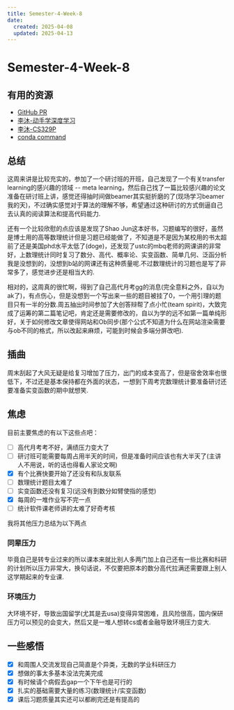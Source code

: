 ```yaml
---
title: Semester-4-Week-8
date: 
  created: 2025-04-08
  updated: 2025-04-13
---
```


# Semester-4-Week-8

## 有用的资源

+ [GitHub PR](https://www.cnblogs.com/daniel-hutao/p/open-a-pr-in-github.html)
+ [李沐-动手学深度学习](https://www.bilibili.com/list/1567748478/?sid=358497&spm_id_from=333.1387.0.0&oid=289532467&bvid=BV1if4y147hS&desc=0)
+ [李沐-CS329P](https://www.bilibili.com/video/BV13U4y1N7Uo/?spm_id_from=333.1387.0.0&vd_source=483c12ed150608294868953a0c6e7078)
+ [conda command](https://www.cnblogs.com/hazy-star/articles/18394216)


## 总结

这周来讲是比较充实的，参加了一个研讨班的开班，自己发现了一个有关transfer learning的感兴趣的领域 -- meta learning，然后自己找了一篇比较感兴趣的论文准备在研讨班上讲，感觉还得抽时间做beamer其实挺折磨的了(现场学习beamer我的天)，不过确实感觉对于算法的理解不够，希望通过这种研讨的方式倒逼自己去认真的阅读算法和提高代码能力.


还有一个比较欣慰的点应该是发现了Shao Jun这本好书，习题编写的很好，虽然是博士用的高等数理统计但是习题已经能做了，不知道是不是因为某校用的书太超前了还是美国phd水平太低了(doge)，还发现了ustc的mbq老师的网课讲的非常好，上数理统计同时复习了数分、高代、概率论、实变函数、简单几何、泛函分析我是没想到的，没想到b站的网课还有这种质量呢.不过数理统计的习题也是写了非常多了，感觉进步还是相当大的.


相对的，这周真的很忙啊，得到了自己高代月考gg的消息(完全意料之外，自以为ak了)，有点伤心，但是没想到一个写出来一些的题目被挂了0，一个用引理的题目只有一半的分数.周五抽出时间参加了大创答辩帮了点小忙(team spirit)，大致完成了运筹的第二篇笔记吧，肯定还是需要修改的，自以为学的远不如第一篇单纯形好，关于如何修改文章使得网站和Ob同步(那个公式不知道为什么在网站渲染需要与ob不同的格式，所以改起来麻烦，可能到时候会多端分屏改吧).


## 插曲

周末刮起了大风无疑是给复习增加了压力，出门的成本变高了，但是宿舍效率也很低下，不过还是基本保持都在外面的状态，一想到下周考完数理统计要准备研讨还要准备实变函数的期中就想笑.

## 焦虑

目前主要焦虑的有以下这些点吧：

- [ ] 高代月考考不好，满绩压力变大了
- [ ] 研讨班可能需要每周占用半天的时间，但是准备时间应该也有大半天了(主讲人不用说，听的话也得看人家论文啊)
- [x] 有个比赛快要开始了还没有和队友联系
- [ ] 数理统计题目太难了
- [ ] 实变函数还没有复习(远没有到数分如臂使指的感觉)
- [x] 每周的一堆作业写不完一点
- [ ] 统计软件课老师讲的太难了好奇考核

我将其他压力总结为以下两点

### 同辈压力

毕竟自己是转专业过来的所以课本来就比别人多两门加上自己还有一些比赛和科研的计划所以压力非常大，换句话说，不仅要把原本的数分高代拉满还需要跟上别人这学期起来的专业课.


### 环境压力

大环境不好，导致出国留学(尤其是去usa)变得异常困难，且风险很高，国内保研压力可以预见的会变大，然后又是一堆人想转cs或者金融导致环境压力变大.


## 一些感悟

- [x] 和周围人交流发现自己简直是个异类，无数的学业科研压力
- [x] 想做的事太多基本没法完美完成
- [x] 有时候请个病假去gap一个下午也是可行的
- [x] 扎实的基础需要大量的练习(数理统计/实变函数)
- [x] 课后习题质量其实还可以都刷完还是有提高的
